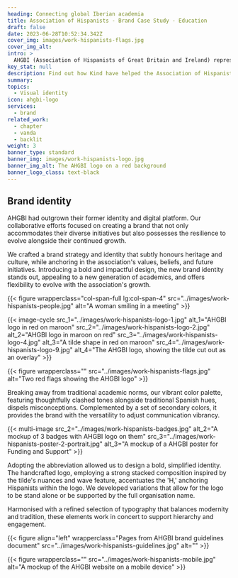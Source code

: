 ```yaml
---
heading: Connecting global Iberian academia
title: Association of Hispanists - Brand Case Study - Education
draft: false
date: 2023-06-28T10:52:34.342Z
cover_img: images/work-hispanists-flags.jpg
cover_img_alt: 
intro: >
  AHGBI (Association of Hispanists of Great Britain and Ireland) represents a dynamic collective of skilled researchers and educators spanning Hispanic and Lusophone Studies. Grounded in a commitment to research, knowledge production, and dissemination, it became evident that their passion, vibrancy, and sense of community deserved expression through a revitalised brand identity and forthcoming website.
key_stat: null
description: Find out how Kind have helped the Association of Hispanists
summary:
topics:
  - Visual identity
icon: ahgbi-logo
services:
  - brand
related_work:
  - chapter
  - vanda
  - backlit
weight: 3
banner_type: standard
banner_img: images/work-hispanists-logo.jpg
banner_img_alt: The AHGBI logo on a red background
banner_logo_class: text-black
---
```


<!-- Text left -->
<div class="w-full grid grid-cols-12 gap-x-2.5 gap-y-6 lg:gap-6 xl:gap-8">
  <div class="prose col-span-full lg:col-span-8">

  ## Brand identity

  AHGBI had outgrown their former identity and digital platform. Our collaborative efforts focused on creating a brand that not only accommodates their diverse initiatives but also possesses the resilience to evolve alongside their continued growth.

  We crafted a brand strategy and identity that subtly honours heritage and culture, while anchoring in the association's values, beliefs, and future initiatives. Introducing a bold and impactful design, the new brand identity stands out, appealing to a new generation of academics, and offers flexibility to evolve with the association's growth.

  </div>
</div>


<div class="w-full grid grid-cols-12 gap-x-2.5 gap-y-6 lg:gap-6 xl:gap-8">
  {{< figure wrapperclass="col-span-full lg:col-span-4" src="../images/work-hispanists-people.jpg" alt="A woman smiling in a meeting" >}}

  <div class="col-span-full lg:col-span-4">

  {{< image-cycle
    src_1="../images/work-hispanists-logo-1.jpg"
    alt_1="AHGBI logo in red on maroon"
    src_2="../images/work-hispanists-logo-2.jpg"
    alt_2="AHGBI logo in maroon on red"
    src_3="../images/work-hispanists-logo-4.jpg"
    alt_3="A tilde shape in red on maroon"
    src_4="../images/work-hispanists-logo-9.jpg"
    alt_4="The AHGBI logo, showing the tilde cut out as an overlay" >}}

  </div>
</div>

{{< figure wrapperclass="" src="../images/work-hispanists-flags.jpg" alt="Two red flags showing the AHGBI logo" >}}


<!-- Text right -->
<div class="w-full grid grid-cols-12 gap-x-2.5 gap-y-6 lg:gap-6 xl:gap-8">
  <div class="prose col-span-full lg:col-span-8 lg:col-start-5">

  Breaking away from traditional academic norms, our vibrant color palette, featuring thoughtfully clashed tones alongside traditional Spanish hues, dispels misconceptions. Complemented by a set of secondary colors, it provides the brand with the versatility to adjust communication vibrancy.

  </div>
</div>

{{< multi-image
  src_2="../images/work-hispanists-badges.jpg" alt_2="A mockup of 3 badges with AHGBI logo on them"
  src_3="../images/work-hispanists-poster-2-portrait.jpg" alt_3="A mockup of a AHGBI poster for Funding and Support" >}}

<!-- Text left -->
<div class="w-full grid grid-cols-12 gap-x-2.5 gap-y-6 lg:gap-6 xl:gap-8">
  <div class="prose col-span-full lg:col-span-8">

  Adopting the abbreviation allowed us to design a bold, simplified identity. The handcrafted logo, employing a strong stacked composition inspired by the tilde's nuances and wave feature, accentuates the 'H,' anchoring Hispanists within the logo. We developed variations that allow for the logo to be stand alone or be supported by the full organisation name.

  Harmonised with a refined selection of typography that balances modernity and tradition, these elements work in concert to support hierarchy and engagement. 

  </div>
</div>

{{< figure align="left" wrapperclass="Pages from AHGBI brand guidelines document" src="../images/work-hispanists-guidelines.jpg" alt="" >}}


{{< figure wrapperclass="" src="../images/work-hispanists-mobile.jpg" alt="A mockup of the AHGBI website on a mobile device" >}}